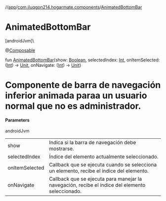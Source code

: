 //[app](../../index.md)/[com.jluqgon214.hogarmate.components](index.md)/[AnimatedBottomBar](-animated-bottom-bar.md)

# AnimatedBottomBar

[androidJvm]\

@[Composable](https://developer.android.com/reference/kotlin/androidx/compose/runtime/Composable.html)

fun [AnimatedBottomBar](-animated-bottom-bar.md)(show: [Boolean](https://kotlinlang.org/api/latest/jvm/stdlib/kotlin-stdlib/kotlin/-boolean/index.html), selectedIndex: [Int](https://kotlinlang.org/api/latest/jvm/stdlib/kotlin-stdlib/kotlin/-int/index.html), onItemSelected: ([Int](https://kotlinlang.org/api/latest/jvm/stdlib/kotlin-stdlib/kotlin/-int/index.html)) -&gt; [Unit](https://kotlinlang.org/api/latest/jvm/stdlib/kotlin-stdlib/kotlin/-unit/index.html), onNavigate: ([Int](https://kotlinlang.org/api/latest/jvm/stdlib/kotlin-stdlib/kotlin/-int/index.html)) -&gt; [Unit](https://kotlinlang.org/api/latest/jvm/stdlib/kotlin-stdlib/kotlin/-unit/index.html))

# Componente de barra de navegación inferior animada paraa un usuario normal que no es administrador.

#### Parameters

androidJvm

| | |
|---|---|
| show | Indica si la barra de navegación debe mostrarse. |
| selectedIndex | Índice del elemento actualmente seleccionado. |
| onItemSelected | Callback que se ejecuta cuando se selecciona un elemento, recibe el índice del elemento. |
| onNavigate | Callback que se ejecuta para manejar la navegación, recibe el índice del elemento seleccionado. |
